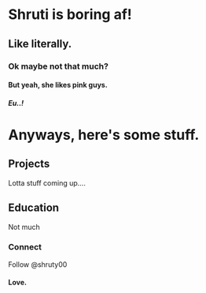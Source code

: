 # Shruti is boring af!

## Like literally.

### Ok maybe not that much?

#### But yeah, she likes pink guys.

##### Eu..!


# Anyways, here's some stuff.

## Projects

Lotta stuff coming up....

## Education

Not much

### Connect

Follow @shruty00



#### Love.




<!-- For more details see [Basic writing and formatting syntax](https://docs.github.com/en/github/writing-on-github/getting-started-with-writing-and-formatting-on-github/basic-writing-and-formatting-syntax).

### Jekyll Themes

Your Pages site will use the layout and styles from the Jekyll theme you have selected in your [repository settings](https://github.com/IB-Git/ib-git/settings/pages). The name of this theme is saved in the Jekyll `_config.yml` configuration file. -->
